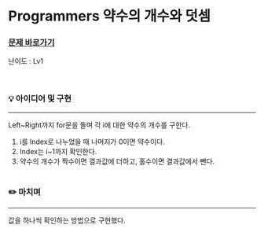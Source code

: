 # Programmers 약수의 개수와 덧셈
### [문제 바로가기](https://school.programmers.co.kr/learn/courses/30/lessons/77884)
난이도 : Lv1 

<br/>

### 💡 아이디어 및 구현
---
Left~Right까지 for문을 돌며 각 i에 대한 약수의 개수를 구한다.

1. i를 Index로 나누었을 때 나머지가 0이면 약수이다.
2. Index는 i~1까지 확인한다.
3. 약수의 개수가 짝수이면 결과값에 더하고, 홀수이면 결과값에서 뺀다. 
<br/><br/>


### ✏️ 마치며
---
값을 하나씩 확인하는 방법으로 구현했다. <br/>
